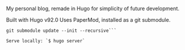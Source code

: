My personal blog, remade in Hugo for simplicity of future development.

Built with Hugo v92.0
Uses PaperMod, installed as a git submodule.

```git submodule add https://github.com/adityatelange/hugo-PaperMod.git themes/PaperMod --depth=1
git submodule update --init --recursive```

Serve locally: `$ hugo server`